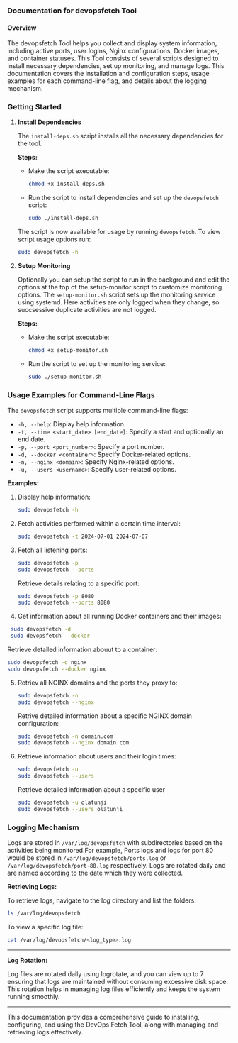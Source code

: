 ### Documentation for devopsfetch Tool

#### Overview
The devopsfetch Tool helps you  collect and display system information, including active ports, user logins, Nginx configurations, Docker images, and container statuses. This Tool consists of several scripts designed to install necessary dependencies, set up monitoring, and manage logs. This documentation covers the installation and configuration steps, usage examples for each command-line flag, and details about the logging mechanism.

### Getting Started

1. **Install Dependencies**

   The `install-deps.sh` script installs all the necessary dependencies for the tool.

   **Steps:**
   - Make the script executable:

     ```sh
     chmod +x install-deps.sh
     ```

   - Run the script to install dependencies and set up the `devopsfetch` script:

     ```sh
     sudo ./install-deps.sh
     ```
    The script is now available for usage by running `devopsfetch`. To view script usage options run: 

     ```sh
     sudo devopsfetch -h
     ```
2. **Setup Monitoring**

   Optionally you can setup the script to run in the background and edit the options at the top of the setup-monitor script to customize  monitoring options. The `setup-monitor.sh` script sets up the monitoring service using systemd. Here activities are only logged when they change, so succsessive duplicate activities are not logged.

   **Steps:**
   - Make the script executable:

     ```sh
     chmod +x setup-monitor.sh
     ```

   - Run the script to set up the monitoring service:

     ```sh
     sudo ./setup-monitor.sh
     ```

### Usage Examples for Command-Line Flags

The `devopsfetch` script supports multiple command-line flags:

- `-h, --help`: Display help information.
- `-t, --time <start_date> [end_date]`: Specify a start and optionally an end date.
- `-p, --port <port_number>`: Specify a port number.
- `-d, --docker <container>`: Specify Docker-related options.
- `-n, --nginx <domain>`: Specify Nginx-related options.
- `-u, --users <username>`: Specify user-related options.

**Examples:**

1. Display help information:

   ```sh
   sudo devopsfetch -h
   ```

2. Fetch activities performed within a certain time interval:

   ```sh
   sudo devopsfetch -t 2024-07-01 2024-07-07
   ```

3. Fetch all listening ports:

     ```sh
   sudo devopsfetch -p 
   sudo devopsfetch --ports 
   ``` 
   Retrieve details relating to a specific port:

   ```sh
   sudo devopsfetch -p 8080
   sudo devopsfetch --ports 8080
   ```

4. Get information about all running Docker containers and their images:

  ```sh
   sudo devopsfetch -d
   sudo devopsfetch --docker
   ```
   Retrieve detailed information abouut to a container:

   ```sh
   sudo devopsfetch -d nginx
   sudo devopsfetch --docker nginx
   ```

5. Retriev all NGINX domains and the ports they proxy to:

   ```sh
   sudo devopsfetch -n 
   sudo devopsfetch --nginx 
   ```
   Retrive detailed information about a specific NGINX domain configuration:

   ```sh
   sudo devopsfetch -n domain.com
   sudo devopsfetch --nginx domain.com
   ```

6. Retrieve information about users and their login times:

   ```sh
   sudo devopsfetch -u
   sudo devopsfetch --users
   ```
   Retrieve detailed information about a specific user
   ```sh
   sudo devopsfetch -u olatunji
   sudo devopsfetch --users olatunji
   ```

### Logging Mechanism

Logs are stored in `/var/log/devopsfetch` with subdirectories based on the activities being monitored.For example, Ports logs and logs for port 80 would be stored in  `/var/log/devopsfetch/ports.log` or `/var/log/devopsfetch/port-80.log` respectively.  Logs are rotated daily and are named according to the date which they were collected.


**Retrieving Logs:**

To retrieve logs, navigate to the log directory and list the folders:

```sh
ls /var/log/devopsfetch
```

To view a specific log file:

```sh
cat /var/log/devopsfetch/<log_type>.log
```

---

**Log Rotation:**

Log files are rotated daily using logrotate, and you can view up to 7  ensuring that logs are maintained without consuming excessive disk space. This rotation helps in managing log files efficiently and keeps the system running smoothly.

---

This documentation provides a comprehensive guide to installing, configuring, and using the DevOps Fetch Tool, along with managing and retrieving logs effectively.

